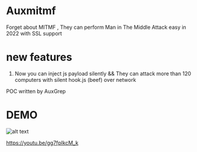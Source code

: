# Auxmitmf
Forget about MITMF , They can perform Man in The Middle Attack easy in 2022 with SSL support

# new features
1. Now you can inject js payload silently && They can attack more than 120 computers with silent hook.js (beef) over network

POC written by AuxGrep
# DEMO

![alt text](https://cdn.discordapp.com/attachments/951235506363047976/980445989414535248/sc.png)

https://youtu.be/gg7fpIkcM_k
